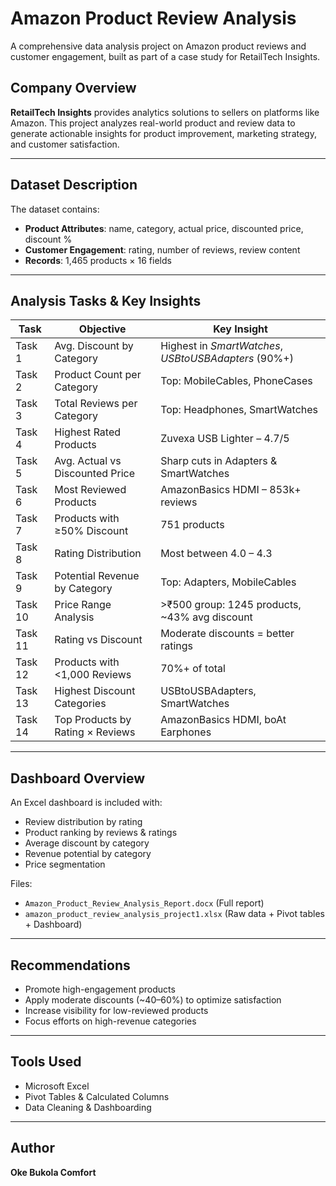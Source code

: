 # Amazon Product Review Analysis

A comprehensive data analysis project on Amazon product reviews and customer engagement, built as part of a case study for RetailTech Insights.

## Company Overview
**RetailTech Insights** provides analytics solutions to sellers on platforms like Amazon. This project analyzes real-world product and review data to generate actionable insights for product improvement, marketing strategy, and customer satisfaction.

---

## Dataset Description
The dataset contains:
- **Product Attributes**: name, category, actual price, discounted price, discount %
-  **Customer Engagement**: rating, number of reviews, review content
-  **Records**: 1,465 products × 16 fields

---

##  Analysis Tasks & Key Insights

| Task | Objective | Key Insight |
|------|-----------|-------------|
| Task 1 | Avg. Discount by Category | Highest in *SmartWatches*, *USBtoUSBAdapters* (90%+) |
| Task 2 | Product Count per Category | Top: MobileCables, PhoneCases |
| Task 3 | Total Reviews per Category | Top: Headphones, SmartWatches |
| Task 4 | Highest Rated Products | Zuvexa USB Lighter – 4.7/5 |
| Task 5 | Avg. Actual vs Discounted Price | Sharp cuts in Adapters & SmartWatches |
| Task 6 | Most Reviewed Products | AmazonBasics HDMI – 853k+ reviews |
| Task 7 | Products with ≥50% Discount | 751 products |
| Task 8 | Rating Distribution | Most between 4.0 – 4.3 |
| Task 9 | Potential Revenue by Category | Top: Adapters, MobileCables |
| Task 10 | Price Range Analysis | >₹500 group: 1245 products, ~43% avg discount |
| Task 11 | Rating vs Discount | Moderate discounts = better ratings |
| Task 12 | Products with <1,000 Reviews | 70%+ of total |
| Task 13 | Highest Discount Categories | USBtoUSBAdapters, SmartWatches |
| Task 14 | Top Products by Rating × Reviews | AmazonBasics HDMI, boAt Earphones |

---

## Dashboard Overview
An Excel dashboard is included with:
- Review distribution by rating
- Product ranking by reviews & ratings
- Average discount by category
- Revenue potential by category
- Price segmentation

 Files:
- `Amazon_Product_Review_Analysis_Report.docx` (Full report)
- `amazon_product_review_analysis_project1.xlsx` (Raw data + Pivot tables + Dashboard)

---

## Recommendations

-  Promote high-engagement products
- Apply moderate discounts (~40–60%) to optimize satisfaction
- Increase visibility for low-reviewed products
-  Focus efforts on high-revenue categories

---

##  Tools Used
- Microsoft Excel
- Pivot Tables & Calculated Columns
- Data Cleaning & Dashboarding

---

## Author
**Oke Bukola Comfort**  





